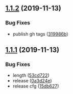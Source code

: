 ## [1.1.2](https://github.com/LeoUrzua/skeleton-react-storybook/compare/v1.1.1...v1.1.2) (2019-11-13)


### Bug Fixes

* publish gh tags ([319986b](https://github.com/LeoUrzua/skeleton-react-storybook/commit/319986b56ccbf202f547eb4d5352fcfd29c39906))

## [1.1.1](https://github.com/LeoUrzua/skeleton-react-storybook/compare/v1.1.0...v1.1.1) (2019-11-13)


### Bug Fixes

* length ([53cd722](https://github.com/LeoUrzua/skeleton-react-storybook/commit/53cd722b97339c1d4bbf293803acd8da6e8a7a5b))
* release ([0a3d24e](https://github.com/LeoUrzua/skeleton-react-storybook/commit/0a3d24ed59cfe7dd7966712cbee8fc2d5894954f))
* release cfg ([15db627](https://github.com/LeoUrzua/skeleton-react-storybook/commit/15db6276209d80f0943824fc2db950c8313ee2ca))
